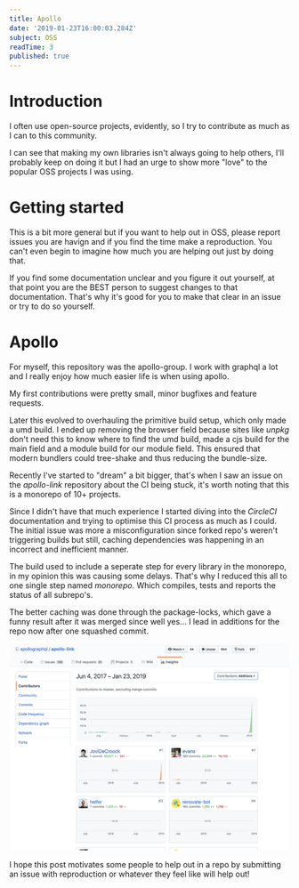 ```yaml
---
title: Apollo
date: '2019-01-23T16:00:03.284Z'
subject: OSS
readTime: 3
published: true
---
```


# Introduction

I often use open-source projects, evidently, so I try
to contribute as much as I can to this community.

I can see that making my own libraries isn't always going
to help others, I'll probably keep on doing it but I had
an urge to show more "love" to the popular OSS projects
I was using.

# Getting started

This is a bit more general but if you want to help out in OSS,
please report issues you are havign and if you find the time make
a reproduction. You can't even begin to imagine how much you are
helping out just by doing that.

If you find some documentation unclear and you figure it out yourself,
at that point you are the BEST person to suggest changes to that documentation.
That's why it's good for you to make that clear in an issue or try to do so yourself.

# Apollo

For myself, this repository was the apollo-group. I work with
graphql a lot and I really enjoy how much easier life is when
using apollo.

My first contributions were pretty small, minor bugfixes and feature
requests.

Later this evolved to overhauling the primitive build setup, which
only made a umd build.
I ended up removing the browser field because sites like _unpkg_ don't
need this to know where to find the umd build, made a cjs build for
the main field and a module build for our module field.
This ensured that modern bundlers could tree-shake and thus reducing
the bundle-size.

Recently I've started to "dream" a bit bigger, that's when I
saw an issue on the _apollo-link_ repository about the CI being stuck,
it's worth noting that this is a monorepo of 10+ projects.

Since I didn't have that much experience I started diving into the
_CircleCI_ documentation and trying to optimise this CI process as
much as I could.
The initial issue was more a misconfiguration since forked repo's
weren't triggering builds but still, caching dependencies was happening
in an incorrect and inefficient manner.

The build used to include a seperate step for every library in the monorepo,
in my opinion this was causing some delays. That's why I reduced this all to
one single step named _monorepo_. Which compiles, tests and reports the status
of all subrepo's.

The better caching was done through the package-locks, which gave a funny result
after it was merged since well yes... I lead in additions for the repo now after
one squashed commit.

![Screenshot showing additions after PR](./apolloLinkInsights.png)

I hope this post motivates some people to help out in a repo by submitting
an issue with reproduction or whatever they feel like will help out!

